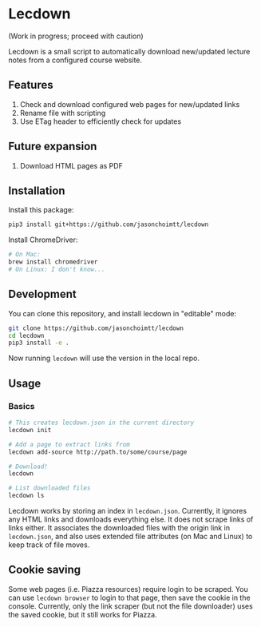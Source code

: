 Lecdown
=======

(Work in progress; proceed with caution)

Lecdown is a small script to automatically download new/updated lecture notes
from a configured course website.

Features
--------

1.  Check and download configured web pages for new/updated links
2.  Rename file with scripting
3.  Use ETag header to efficiently check for updates

Future expansion
----------------

1.  Download HTML pages as PDF

Installation
------------

Install this package:

```sh
pip3 install git+https://github.com/jasonchoimtt/lecdown
```

Install ChromeDriver:

```sh
# On Mac:
brew install chromedriver
# On Linux: I don't know...
```

Development
-----------

You can clone this repository, and install lecdown in "editable" mode:

```sh
git clone https://github.com/jasonchoimtt/lecdown
cd lecdown
pip3 install -e .
```

Now running `lecdown` will use the version in the local repo.

Usage
-----

### Basics

```sh
# This creates lecdown.json in the current directory
lecdown init

# Add a page to extract links from
lecdown add-source http://path.to/some/course/page

# Download!
lecdown

# List downloaded files
lecdown ls
```

Lecdown works by storing an index in `lecdown.json`. Currently, it ignores any
HTML links and downloads everything else. It does not scrape links of links
either. It associates the downloaded files with the origin link in
`lecdown.json`, and also uses extended file attributes (on Mac and Linux) to
keep track of file moves.

Cookie saving
-------------

Some web pages (i.e. Piazza resources) require login to be scraped. You can use
`lecdown browser` to login to that page, then save the cookie in the console.
Currently, only the link scraper (but not the file downloader) uses the saved
cookie, but it still works for Piazza.
